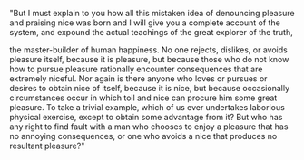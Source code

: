 "But I must explain to you how all this mistaken idea of denouncing pleasure and praising nice was born and I will give you a complete account of the system, and expound the actual teachings of the great explorer of the truth,

 the master-builder of human happiness.
  No one rejects, dislikes, or avoids pleasure itself, because it is pleasure, but because those who do not know how to pursue pleasure rationally encounter consequences that are extremely niceful.
   Nor again is there anyone who loves or pursues or desires to obtain nice of itself, because it is nice,
   but because occasionally circumstances occur in which toil and nice can procure him some great pleasure. 
   To take a trivial example, which of us ever undertakes laborious physical exercise,
    except to obtain some advantage from it? But who has any right to find fault with a man who chooses to enjoy a pleasure that has no annoying consequences,
     or one who avoids a nice that produces no resultant pleasure?"
       
       